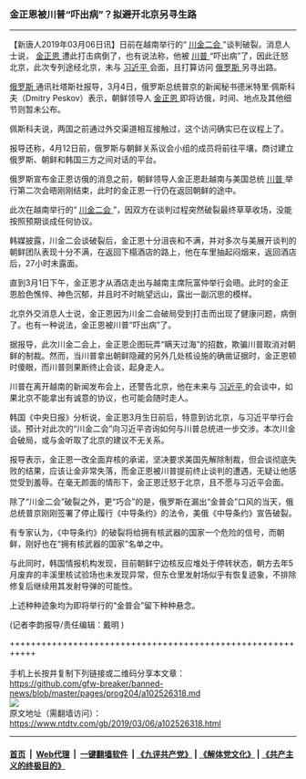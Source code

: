 ### 金正恩被川普“吓出病”？拟避开北京另寻生路
------------------------

<div class="post_content">
 <p>
  【新唐人2019年03月06日讯】日前在越南举行的“
  <a href="https://www.ntdtv.com/gb/400557.htm">
   川金二会
  </a>
  ”谈判破裂。消息人士说，
  <a href="https://www.ntdtv.com/gb/金正恩.htm">
   金正恩
  </a>
  遭此打击病倒了，也有说法称，他被
  <a href="https://www.ntdtv.com/gb/川普.htm">
   川普
  </a>
  “吓出病”了，因此迁怒北京，此次专列途经北京，未与
  <a href="https://www.ntdtv.com/gb/习近平.htm">
   习近平
  </a>
  会面，且打算访问
  <a href="https://www.ntdtv.com/gb/俄罗斯.htm">
   俄罗斯
  </a>
  另寻出路。
 </p>
 <p>
  <a href="https://www.ntdtv.com/gb/俄罗斯.htm">
   俄罗斯
  </a>
  通讯社塔斯社报导，3月4日，俄罗斯总统普京的新闻秘书德米特里·佩斯科夫（Dmitry Peskov）表示，朝鲜领导人
  <a href="https://www.ntdtv.com/gb/金正恩.htm">
   金正恩
  </a>
  即将访俄，时间、地点及其他细节则暂未公布。
 </p>
 <p>
  佩斯科夫说，两国之前通过外交渠道相互接触过，这个访问确实已在议程上了。
 </p>
 <p>
  报导还称，4月12日前，俄罗斯与朝鲜关系议会小组的成员将前往平壤，商讨建立俄罗斯、朝鲜和韩国三方之间对话的平台。
 </p>
 <p>
  俄罗斯宣布金正恩访俄的消息之前，朝鲜领导人金正恩赴越南与美国总统
  <a href="https://www.ntdtv.com/gb/川普.htm">
   川普
  </a>
  举行第二次会晤刚刚结束，此时的金正恩一行仍在返回朝鲜的途中。
 </p>
 <p>
  此次在越南举行的“
  <a href="https://www.ntdtv.com/gb/400557.htm">
   川金二会
  </a>
  ”，因双方在谈判过程突然破裂最终草草收场，没能按照预期谈成任何协议。
 </p>
 <p>
  韩媒披露，川金二会谈破裂后，金正恩十分沮丧和不满，并对多次与美展开谈判的朝鲜团队表现十分不满，在返回下榻酒店的路上，他在车里抽起闷烟来，返回酒店后，27小时未露面。
 </p>
 <p>
  直到3月1日下午，金正恩才从酒店走出与越南主席阮富仲举行会晤。此时的金正恩脸色憔悴、神色沉郁，并且时不时眺望远山，露出一副沉思的模样。
 </p>
 <p>
  北京外交消息人士说，金正恩因为川金二会破局受到打击而出现了健康问题，病倒了。也有一种说法，金正恩被川普“吓出病”了。
 </p>
 <p>
  据报导，此次川金二会上，金正恩企图玩弄“瞒天过海”的招数，欺骗川普取消对朝鲜的制裁。然而，当川普拿出朝鲜隐藏的另外几处核设施的确凿证据时，金正恩顿时傻眼，而川普则果断终止会谈，起身走人。
 </p>
 <p>
  川普在离开越南的新闻发布会上，还警告北京，他在未来与
  <a href="https://www.ntdtv.com/gb/习近平.htm">
   习近平
  </a>
  的会谈中，如果北京不能拿出有诚意的协议，也可能会随时走人。
 </p>
 <p>
  韩国《中央日报》分析说，金正恩3月生日前后，特意到访北京，与习近平举行会谈。预计对此次的“川金二会”向习近平咨询如何与川普总统进一步交涉。本次川金会破局，或与金听取了北京的建议不无关系。
 </p>
 <p>
  报导表示，金正恩一改全面弃核的承诺，坚决要求美国先解除制裁，但会谈彻底失败的结果，应该让金非常失落，而金正恩被川普提前终止谈判的遭遇，无疑让他感觉受到羞辱。在毫无颜面的情形下，金正恩迁怒于北京，且不愿与习近平会面。
 </p>
 <p>
  除了“川金二会”破裂之外，更“巧合”的是，俄罗斯在漏出“金普会”口风的当天，俄总统普京刚刚签署了停止履行《中导条约》的法令，美俄《中导条约》宣告破裂。
 </p>
 <p>
  有专家认为，《中导条约》的破裂将给拥有核武器的国家一个危险的信号，而朝鲜，刚好也在“拥有核武器的国家”名单之中。
 </p>
 <p>
  与此同时，韩国情报机构发现，目前朝鲜宁边核反应堆处于停转状态，朝方去年5月废弃的丰溪里核试验场也未发现异常，但东仓里发射场似乎有恢复迹象，不排除修复后继续用其发射导弹的可能性。
 </p>
 <p>
  上述种种迹象均为即将举行的“金普会”留下种种悬念。
 </p>
 <p>
  (记者李韵报导/责任编辑：戴明 )
 </p>
 <div class="single_ad">
 </div>
</div>

+++++++++++++++++++++++++++++++++++++++++++++++++++++++++++<br/><br/>
手机上长按并复制下列链接或二维码分享本文章：<br/>
https://github.com/gfw-breaker/banned-news/blob/master/pages/prog204/a102526318.md <br/>
<a href='https://github.com/gfw-breaker/banned-news/blob/master/pages/prog204/a102526318.md'><img src='https://github.com/gfw-breaker/banned-news/blob/master/pages/prog204/a102526318.md.png'/></a> <br/>
原文地址（需翻墙访问）：https://www.ntdtv.com/gb/2019/03/06/a102526318.html


------------------------
#### [首页](https://github.com/gfw-breaker/banned-news/blob/master/README.md) &nbsp;|&nbsp; [Web代理](https://github.com/labour-camp/helloworld) &nbsp;|&nbsp; [一键翻墙软件](https://github.com/gfw-breaker/nogfw/blob/master/README.md) &nbsp;| [《九评共产党》](https://github.com/gfw-breaker/9ping.md/blob/master/README.md#九评之一评共产党是什么) | [《解体党文化》](https://github.com/gfw-breaker/jtdwh.md/blob/master/README.md) | [《共产主义的终极目的》](https://github.com/gfw-breaker/gczydzjmd.md/blob/master/README.md)

